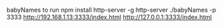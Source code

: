 babyNames
to run npm install http-server -g
http-server ./babyNames -p 3333
http://192.168.1.13:3333/index.html
http://127.0.0.1:3333/index.html